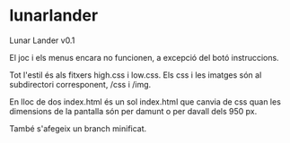 # lunarlander
Lunar Lander v0.1

El joc i els menus encara no funcionen, a excepció del botó instruccions.


Tot l'estil és als fitxers high.css i low.css. Els css i les imatges són al subdirectori corresponent, /css i /img. 

En lloc de dos index.html és un sol index.html que canvia de css quan les dimensions de la pantalla són per damunt o per davall dels 950 px.

També s'afegeix un branch minificat. 
